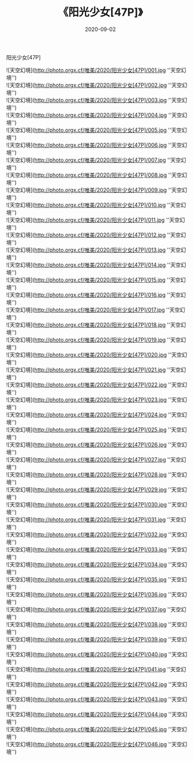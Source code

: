 ﻿---
layout: post
title:  《阳光少女[47P]》
date:   2020-09-02
img: http://photo.orgx.cf/唯美/2020/阳光少女[47P]/000.jpg
categories: [美女, 清纯, 唯美]
---

阳光少女[47P]



![天空幻境](http://photo.orgx.cf/唯美/2020/阳光少女[47P]/001.jpg ''天空幻境'') <br>
![天空幻境](http://photo.orgx.cf/唯美/2020/阳光少女[47P]/002.jpg ''天空幻境'') <br>
![天空幻境](http://photo.orgx.cf/唯美/2020/阳光少女[47P]/003.jpg ''天空幻境'') <br>
![天空幻境](http://photo.orgx.cf/唯美/2020/阳光少女[47P]/004.jpg ''天空幻境'') <br>
![天空幻境](http://photo.orgx.cf/唯美/2020/阳光少女[47P]/005.jpg ''天空幻境'') <br>
![天空幻境](http://photo.orgx.cf/唯美/2020/阳光少女[47P]/006.jpg ''天空幻境'') <br>
![天空幻境](http://photo.orgx.cf/唯美/2020/阳光少女[47P]/007.jpg ''天空幻境'') <br>
![天空幻境](http://photo.orgx.cf/唯美/2020/阳光少女[47P]/008.jpg ''天空幻境'') <br>
![天空幻境](http://photo.orgx.cf/唯美/2020/阳光少女[47P]/009.jpg ''天空幻境'') <br>
![天空幻境](http://photo.orgx.cf/唯美/2020/阳光少女[47P]/010.jpg ''天空幻境'') <br>
![天空幻境](http://photo.orgx.cf/唯美/2020/阳光少女[47P]/011.jpg ''天空幻境'') <br>
![天空幻境](http://photo.orgx.cf/唯美/2020/阳光少女[47P]/012.jpg ''天空幻境'') <br>
![天空幻境](http://photo.orgx.cf/唯美/2020/阳光少女[47P]/013.jpg ''天空幻境'') <br>
![天空幻境](http://photo.orgx.cf/唯美/2020/阳光少女[47P]/014.jpg ''天空幻境'') <br>
![天空幻境](http://photo.orgx.cf/唯美/2020/阳光少女[47P]/015.jpg ''天空幻境'') <br>
![天空幻境](http://photo.orgx.cf/唯美/2020/阳光少女[47P]/016.jpg ''天空幻境'') <br>
![天空幻境](http://photo.orgx.cf/唯美/2020/阳光少女[47P]/017.jpg ''天空幻境'') <br>
![天空幻境](http://photo.orgx.cf/唯美/2020/阳光少女[47P]/018.jpg ''天空幻境'') <br>
![天空幻境](http://photo.orgx.cf/唯美/2020/阳光少女[47P]/019.jpg ''天空幻境'') <br>
![天空幻境](http://photo.orgx.cf/唯美/2020/阳光少女[47P]/020.jpg ''天空幻境'') <br>
![天空幻境](http://photo.orgx.cf/唯美/2020/阳光少女[47P]/021.jpg ''天空幻境'') <br>
![天空幻境](http://photo.orgx.cf/唯美/2020/阳光少女[47P]/022.jpg ''天空幻境'') <br>
![天空幻境](http://photo.orgx.cf/唯美/2020/阳光少女[47P]/023.jpg ''天空幻境'') <br>
![天空幻境](http://photo.orgx.cf/唯美/2020/阳光少女[47P]/024.jpg ''天空幻境'') <br>
![天空幻境](http://photo.orgx.cf/唯美/2020/阳光少女[47P]/025.jpg ''天空幻境'') <br>
![天空幻境](http://photo.orgx.cf/唯美/2020/阳光少女[47P]/026.jpg ''天空幻境'') <br>
![天空幻境](http://photo.orgx.cf/唯美/2020/阳光少女[47P]/027.jpg ''天空幻境'') <br>
![天空幻境](http://photo.orgx.cf/唯美/2020/阳光少女[47P]/028.jpg ''天空幻境'') <br>
![天空幻境](http://photo.orgx.cf/唯美/2020/阳光少女[47P]/029.jpg ''天空幻境'') <br>
![天空幻境](http://photo.orgx.cf/唯美/2020/阳光少女[47P]/030.jpg ''天空幻境'') <br>
![天空幻境](http://photo.orgx.cf/唯美/2020/阳光少女[47P]/031.jpg ''天空幻境'') <br>
![天空幻境](http://photo.orgx.cf/唯美/2020/阳光少女[47P]/032.jpg ''天空幻境'') <br>
![天空幻境](http://photo.orgx.cf/唯美/2020/阳光少女[47P]/033.jpg ''天空幻境'') <br>
![天空幻境](http://photo.orgx.cf/唯美/2020/阳光少女[47P]/034.jpg ''天空幻境'') <br>
![天空幻境](http://photo.orgx.cf/唯美/2020/阳光少女[47P]/035.jpg ''天空幻境'') <br>
![天空幻境](http://photo.orgx.cf/唯美/2020/阳光少女[47P]/036.jpg ''天空幻境'') <br>
![天空幻境](http://photo.orgx.cf/唯美/2020/阳光少女[47P]/037.jpg ''天空幻境'') <br>
![天空幻境](http://photo.orgx.cf/唯美/2020/阳光少女[47P]/038.jpg ''天空幻境'') <br>
![天空幻境](http://photo.orgx.cf/唯美/2020/阳光少女[47P]/039.jpg ''天空幻境'') <br>
![天空幻境](http://photo.orgx.cf/唯美/2020/阳光少女[47P]/040.jpg ''天空幻境'') <br>
![天空幻境](http://photo.orgx.cf/唯美/2020/阳光少女[47P]/041.jpg ''天空幻境'') <br>
![天空幻境](http://photo.orgx.cf/唯美/2020/阳光少女[47P]/042.jpg ''天空幻境'') <br>
![天空幻境](http://photo.orgx.cf/唯美/2020/阳光少女[47P]/043.jpg ''天空幻境'') <br>
![天空幻境](http://photo.orgx.cf/唯美/2020/阳光少女[47P]/044.jpg ''天空幻境'') <br>
![天空幻境](http://photo.orgx.cf/唯美/2020/阳光少女[47P]/045.jpg ''天空幻境'') <br>
![天空幻境](http://photo.orgx.cf/唯美/2020/阳光少女[47P]/046.jpg ''天空幻境'') <br>